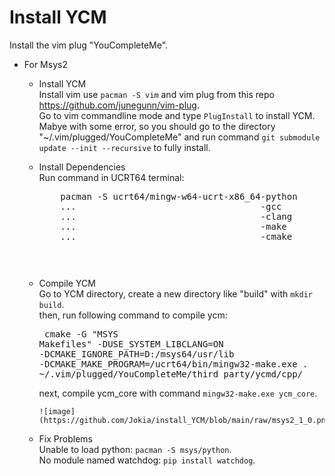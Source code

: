 # Install YCM
Install the vim plug "YouCompleteMe".
*   For Msys2
    *   Install YCM  
            Install vim use ```pacman -S vim``` and vim plug from this repo https://github.com/junegunn/vim-plug.   
            Go to vim commandline mode and type ```PlugInstall``` to install YCM.  
            Mabye with some error, so you should go to the directory "~/.vim/plugged/YouCompleteMe" and run command
            ```git submodule update --init --recursive``` to fully install.  
            
    *   Install Dependencies  
        Run command in UCRT64 terminal: 
        <pre>
            pacman -S ucrt64/mingw-w64-ucrt-x86_64-python
            ...                                   -gcc
            ...                                   -clang
            ...                                   -make
            ...                                   -cmake
        <pre>
            
    *   Compile YCM  
            Go to YCM directory, create a new directory like "build" with ```mkdir build```.  
            then, run following command to compile ycm:
            <pre>
                cmake -G "MSYS Makefiles" -DUSE_SYSTEM_LIBCLANG=ON -DCMAKE_IGNORE_PATH=D:/msys64/usr/lib 
                -DCMAKE_MAKE_PROGRAM=/ucrt64/bin/mingw32-make.exe . ~/.vim/plugged/YouCompleteMe/third_party/ycmd/cpp/
            </pre>
            next, compile ycm_core with command ```mingw32-make.exe ycm_core```.
            
            ![image] (https://github.com/Jokia/install_YCM/blob/main/raw/msys2_1_0.png)
            
    *   Fix Problems  
        Unable to load python: ```pacman -S msys/python```.  
        No module named watchdog: ```pip install watchdog```.  
